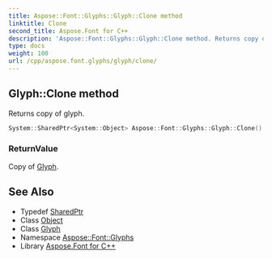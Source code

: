 ```yaml
---
title: Aspose::Font::Glyphs::Glyph::Clone method
linktitle: Clone
second_title: Aspose.Font for C++
description: 'Aspose::Font::Glyphs::Glyph::Clone method. Returns copy of glyph in C++.'
type: docs
weight: 100
url: /cpp/aspose.font.glyphs/glyph/clone/
---
```

## Glyph::Clone method


Returns copy of glyph.

```cpp
System::SharedPtr<System::Object> Aspose::Font::Glyphs::Glyph::Clone() override
```


### ReturnValue

Copy of [Glyph](../).

## See Also

* Typedef [SharedPtr](../../../system/sharedptr/)
* Class [Object](../../../system/object/)
* Class [Glyph](../)
* Namespace [Aspose::Font::Glyphs](../../)
* Library [Aspose.Font for C++](../../../)
